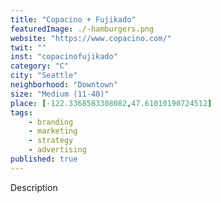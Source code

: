 ```yaml
---
title: "Copacino + Fujikado"
featuredImage: ./-hamburgers.png
website: "https://www.copacino.com/"
twit: ""
inst: "copacinofujikado"
category: "C"
city: "Seattle"
neighborhood: "Downtown"
size: "Medium (11-40)"
place: [-122.3368583308082,47.61010190724512]
tags:
    - branding
    - marketing
    - strategy
    - advertising
published: true
---
```


Description
